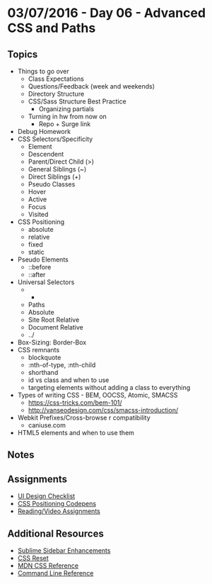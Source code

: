 # 03/07/2016 - Day 06 - Advanced CSS and Paths

## Topics
- Things to go over
    + Class Expectations
    + Questions/Feedback (week and weekends)
    + Directory Structure
    + CSS/Sass Structure Best Practice 
        * Organizing partials
    + Turning in hw from now on
        * Repo + Surge link
- Debug Homework
- CSS Selectors/Specificity
    + Element
    + Descendent
    + Parent/Direct Child (>)
    + General Siblings (~)
    + Direct Siblings (+)
    + Pseudo Classes
    + Hover
    + Active
    + Focus
    + Visited
- CSS Positioning
    + absolute
    + relative
    + fixed
    + static
- Pseudo Elements
    + ::before
    + ::after
- Universal Selectors
    + *
    + Paths
    + Absolute
    + Site Root Relative
    + Document Relative
    + ../
- Box-Sizing: Border-Box
- CSS remnants
    + blockquote
    + :nth-of-type, :nth-child
    + shorthand
    + id vs class and when to use
    + targeting elements without adding a class to everything
- Types of writing CSS - BEM, OOCSS, Atomic, SMACSS
    + https://css-tricks.com/bem-101/
    + http://vanseodesign.com/css/smacss-introduction/
- Webkit Prefixes/Cross-browse  r compatibility
    + caniuse.com
- HTML5 elements and when to use them


## Notes

## Assignments
- [UI Design Checklist](https://online.theironyard.com/library/paths/143/units/496/assignments/764)
- [CSS Positioning Codepens](https://online.theironyard.com/library/paths/143/units/496/assignments/803)
- [Reading/Video Assignments](https://online.theironyard.com/admin/assignments/782)

## Additional Resources
- [Sublime Sidebar Enhancements](https://packagecontrol.io/packages/SideBarEnhancements)
- [CSS Reset](http://meyerweb.com/eric/tools/css/reset/)
- [MDN CSS Reference](https://developer.mozilla.org/en-US/docs/Web/CSS/Reference)
- [Command Line Reference](http://www.cheat-sheets.org/saved-copy/fwunixref.pdf)

